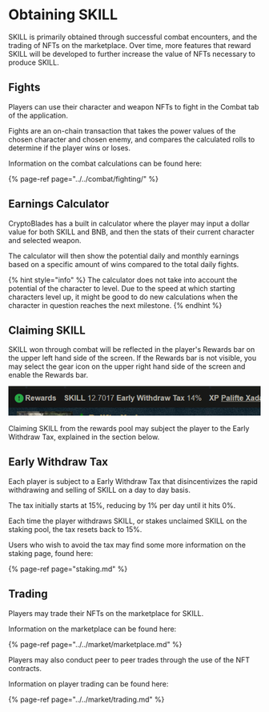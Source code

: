 # Obtaining SKILL

SKILL is primarily obtained through successful combat encounters, and the trading of NFTs on the marketplace. Over time, more features that reward SKILL will be developed to further increase the value of NFTs necessary to produce SKILL.

## Fights

Players can use their character and weapon NFTs to fight in the Combat tab of the application.

Fights are an on-chain transaction that takes the power values of the chosen character and chosen enemy, and compares the calculated rolls to determine if the player wins or loses.

Information on the combat calculations can be found here:

{% page-ref page="../../combat/fighting/" %}

## Earnings Calculator

CryptoBlades has a built in calculator where the player may input a dollar value for both SKILL and BNB, and then the stats of their current character and selected weapon.

The calculator will then show the potential daily and monthly earnings based on a specific amount of wins compared to the total daily fights.

{% hint style="info" %}
The calculator does not take into account the potential of the character to level. Due to the speed at which starting characters level up, it might be good to do new calculations when the character in question reaches the next milestone.
{% endhint %}

## Claiming SKILL

SKILL won through combat will be reflected in the player's Rewards bar on the upper left hand side of the screen. If the Rewards bar is not visible, you may select the gear icon on the upper right hand side of the screen and enable the Rewards bar.

![](../../.gitbook/assets/skill-rewards-bar.png)

Claiming SKILL from the rewards pool may subject the player to the Early Withdraw Tax, explained in the section below.

## Early Withdraw Tax

Each player is subject to a Early Withdraw Tax that disincentivizes the rapid withdrawing and selling of SKILL on a day to day basis.

The tax initially starts at 15%, reducing by 1% per day until it hits 0%.

Each time the player withdraws SKILL, or stakes unclaimed SKILL on the staking pool, the tax resets back to 15%.

Users who wish to avoid the tax may find some more information on the staking page, found here:

{% page-ref page="staking.md" %}

## Trading

Players may trade their NFTs on the marketplace for SKILL.

Information on the marketplace can be found here:

{% page-ref page="../../market/marketplace.md" %}

Players may also conduct peer to peer trades through the use of the NFT contracts.

Information on player trading can be found here:

{% page-ref page="../../market/trading.md" %}

